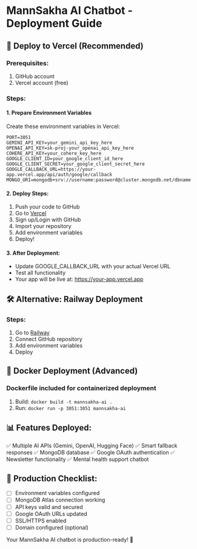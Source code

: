 # MannSakha AI Chatbot - Deployment Guide

## 🚀 Deploy to Vercel (Recommended)

### Prerequisites:
1. GitHub account
2. Vercel account (free)

### Steps:

#### 1. Prepare Environment Variables
Create these environment variables in Vercel:

```env
PORT=3051
GEMINI_API_KEY=your_gemini_api_key_here
OPENAI_API_KEY=sk-proj-your_openai_api_key_here
COHERE_API_KEY=your_cohere_key_here
GOOGLE_CLIENT_ID=your_google_client_id_here
GOOGLE_CLIENT_SECRET=your_google_client_secret_here
GOOGLE_CALLBACK_URL=https://your-app.vercel.app/api/auth/google/callback
MONGO_URI=mongodb+srv://username:password@cluster.mongodb.net/dbname
```

#### 2. Deploy Steps:
1. Push your code to GitHub
2. Go to [Vercel](https://vercel.com)
3. Sign up/Login with GitHub
4. Import your repository
5. Add environment variables
6. Deploy!

#### 3. After Deployment:
- Update GOOGLE_CALLBACK_URL with your actual Vercel URL
- Test all functionality
- Your app will be live at: https://your-app.vercel.app

## 🛠 Alternative: Railway Deployment

### Steps:
1. Go to [Railway](https://railway.app)
2. Connect GitHub repository
3. Add environment variables
4. Deploy

## 🐳 Docker Deployment (Advanced)

### Dockerfile included for containerized deployment
1. Build: `docker build -t mannsakha-ai .`
2. Run: `docker run -p 3051:3051 mannsakha-ai`

## 📊 Features Deployed:
✅ Multiple AI APIs (Gemini, OpenAI, Hugging Face)
✅ Smart fallback responses
✅ MongoDB database
✅ Google OAuth authentication
✅ Newsletter functionality
✅ Mental health support chatbot

## 🔧 Production Checklist:
- [ ] Environment variables configured
- [ ] MongoDB Atlas connection working
- [ ] API keys valid and secured
- [ ] Google OAuth URLs updated
- [ ] SSL/HTTPS enabled
- [ ] Domain configured (optional)

Your MannSakha AI chatbot is production-ready! 🎉